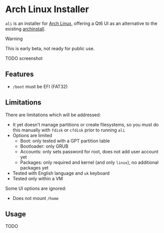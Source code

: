 # Arch Linux Installer
`ali` is an installer for [Arch Linux](https://archlinux.org/), offering a Qt6 UI as an alternative to the existing [archinstall](https://wiki.archlinux.org/title/Archinstall).

> [!WARNING]
> This is early beta, not ready for public use.

TODO screenshot

## Features
- `/boot` must be EFI (FAT32) 

## Limitations
There are limitations which will be addressed:

- It yet doesn't manage partitions or create filesystems, so you must do this manually with `fdisk` or `cfdisk` prior to running `ali`
- Options are limited
  - Boot: only tested with a GPT partition table
  - Bootloader: only GRUB
  - Accounts: only sets password for root, does not add user account yet
  - Packages: only required and kernel (and only `linux`), no additional packages yet
- Tested with English language and `uk` keyboard
- Tested only within a VM

Some UI options are ignored:
- Does not mount `/home`

## Usage
TODO

